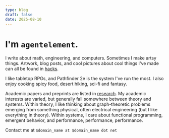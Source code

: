 ```yaml
---
type: blog
draft: false
date: 2025-08-10
---
```


# I'm `agentelement`.

I write about math, engineering, and computers. Sometimes I make artsy things.
Artwork, blog posts, and cool pictures about cool things I've made can all be
found in [hacks](/hacks).

I like tabletop RPGs, and Pathfinder 2e is the system I've run the most. I also
enjoy cooking spicy food, desert hiking, sci-fi and fantasy.

Academic papers and preprints are listed in [research](/research). My academic
interests are varied, but generally fall somewhere between theory and systems.
Within theory, I like thinking about graph-theoretic problems emerging from
something physical, often electrical engineering (but I like everything in theory). Within systems, I care about
functional programming, emergent behavior, and performance, performance, performance.

Contact me at `$domain_name at $domain_name dot net`
